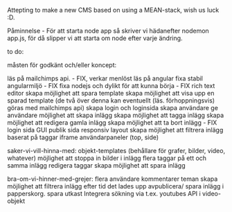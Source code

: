 Attepting to make a new CMS based on using a MEAN-stack, wish us luck :D.

Påminnelse - För att starta node app så skriver vi hädanefter nodemon app.js, för då slipper vi att starta om node efter varje ändring.

to do:

måsten för godkänt och/eller koncept:

läs på mailchimps api. - FIX, verkar menlöst
läs på angular
fixa stabil angularmiljö - FIX
fixa nodejs och dylikt för att kunna börja - FIX
rich text editor
skapa möjlighet att spara template
skapa möjlighet att visa upp en sparad template
(de två över denna kan eventuellt (läs. förhoppningsvis) göras med mailchimps api)
skapa login och loginsida
skapa användare
ge användare möjlighet att skapa inlägg
skapa möjlighet att tagga inlägg
skapa möjlighet att redigera gamla inlägg
skapa möjlighet att ta bort inlägg - FIX
login sida
GUI
publik sida
responsiv layout
skapa möjlighet att filtrera inlägg baserat på taggar
iframe
användarpaneler (top, side)

saker-vi-vill-hinna-med:
objekt-templates (behållare för grafer, bilder, video, whatever)
möjlighet att stoppa in bilder i inlägg
flera taggar på ett och samma inlägg
redigera taggar
skapa möjlighet att spara inlägg

bra-om-vi-hinner-med-grejer:
flera användare
kommentarer
teman
skapa möjlighet att filtrera inlägg efter tid det lades upp
avpublicera/ spara inlägg i papperskorg.
spara utkast
Integrera sökning via t.ex. youtubes API i video-objekt
